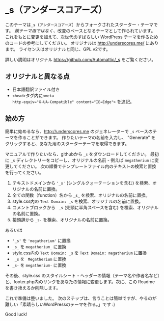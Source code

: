 _s（アンダースコアーズ）
===

このテーマは`_s`（`アンダースコアーズ`）からフォークされたスターター・テーマです。
<em>親テーマ用ではなく、</em>改変のベースとなるテーマとして作られています。
これをもとに変更を加えて、次世代のすばらしい WordPress テーマを作るためのコードの参考にしてください。
オリジナルは http://underscores.me/ にあります。
ライセンスはオリジナルと同じ、GPL v2です。

詳しい説明はオリジナル https://github.com/Automattic/_s をご覧ください。

オリジナルと異なる点
---------------
* 日本語翻訳ファイル付き
* <code>&lt;head&gt;</code>タグ内に<code>&lt;meta http-equiv="X-UA-Compatible" content="IE=Edge"&gt;</code> を追記。

始め方
---------------

簡単に始めるなら、http://underscores.me のジェネレーターで `_s` ベースのテーマを作ることができます。
作りたいテーマの名前を入力し、 "Generate" をクリックすると、あなた用のスターターテーマを取得できます。

マニュアルで作りたいなら、githubから `_s` をダウンロードしてください。
最初に `_s` ディレクトリーをコピーし、オリジナルの名前 - 例えば `megatherium` に変更してください。
次の順番でテンプレートファイル内のテキストの検索と置換を行ってください。

1. テキストドメインから `'_s'` (シングルクォーテーションを含む) を検索、オリジナルの名前に置換。
2. 全ての関数（function）名から `_s_` を検索、オリジナルの名前に置換。
3. style.css内の `Text Domain: _s` を検索、オリジナルの名前に置換。
4. コメントブロックから <code>&nbsp;_s</code> (先頭に半角スペースを含む) を検索、オリジナルの名前に置換。
5. 接頭辞から `_s-` を検索、オリジナルの名前に置換。

あるいは

* `'_s'` を `'megatherium'` に置換
* `_s_` を `megatherium_` に置換
* style.css内の `Text Domain: _s` を `Text Domain: megatherium` に置換
* <code>&nbsp;_s</code> を <code>&nbsp;Megatherium</code> に置換
* `_s-` を `megatherium-` に置換

その後、style.css のスタイルシート・ヘッダーの情報（テーマ名や作者名など）と、footer.php内のリンクをあなたの情報に変更します。次に、この Readme を書き換えるか削除します。

これで準備は整いました。
次のステップは、言うことは簡単ですが、やるのが難しい「素晴らしいWordPressのテーマを作る。」です :)

Good luck!
